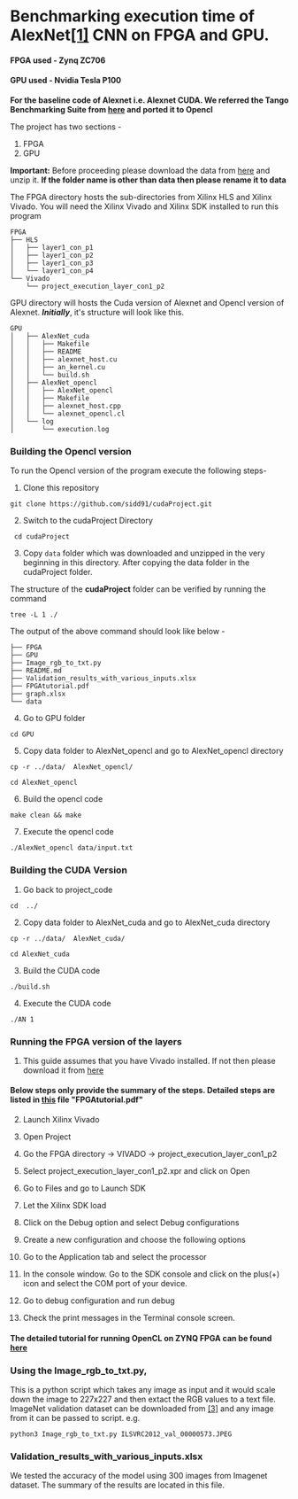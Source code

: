 # Benchmarking execution time of AlexNet[[1]](https://papers.nips.cc/paper/4824-imagenet-classification-with-deep-convolutional-neural-networks.pdf) CNN on FPGA and GPU.
#### FPGA used - Zynq ZC706
#### GPU used -  Nvidia Tesla P100
**For the baseline code of Alexnet i.e. Alexnet CUDA. We referred the Tango Benchmarking Suite from [here](https://gitlab.com/Tango-DNNbench/Tango) and ported it to Opencl**

The project has two sections -  
1. FPGA 
2. GPU

**Important:** Before proceeding please download the data from [here](https://gitlab.com/Tango-DNNbench/Tango/-/archive/master/Tango-master.zip?path=GPU%2FAlexNet%2Fdata)
and unzip it. **If the folder name is other than data then please rename it to data** 

The FPGA directory hosts the sub-directories from Xilinx HLS and Xilinx Vivado. You will need the Xilinx Vivado and Xilinx SDK installed to run this program

```
FPGA
├── HLS
│   ├── layer1_con_p1
│   ├── layer1_con_p2
│   ├── layer1_con_p3
│   └── layer1_con_p4
└── Vivado
    └── project_execution_layer_con1_p2
```

GPU directory will hosts the Cuda version of Alexnet and Opencl version of Alexnet. ***Initially***, it's structure will look like this. 

```
GPU
│   ├── AlexNet_cuda
│   │   ├── Makefile
│   │   ├── README
│   │   ├── alexnet_host.cu
│   │   ├── an_kernel.cu
│   │   └── build.sh
│   ├── AlexNet_opencl
│   │   ├── AlexNet_opencl
│   │   ├── Makefile
│   │   ├── alexnet_host.cpp
│   │   └── alexnet_opencl.cl
│   └── log
│       └── execution.log
```


### Building the Opencl version
To run the Opencl version of the program execute the following steps- 
1. Clone this repository 

```git clone https://github.com/sidd91/cudaProject.git```

2. Switch to the cudaProject Directory

``` cd cudaProject```

3. Copy ```data``` folder which was downloaded and unzipped in the very beginning in this directory. After copying the data folder in the cudaProject folder. 

The structure of the **cudaProject** folder can be verified by running the command

```
tree -L 1 ./
```
The output of the above command should look like below - 

```
├── FPGA
├── GPU
├── Image_rgb_to_txt.py
├── README.md
├── Validation_results_with_various_inputs.xlsx
├── FPGAtutorial.pdf
├── graph.xlsx
└── data
```

4. Go to GPU folder

``` cd GPU ```

5. Copy data folder to AlexNet_opencl and go to AlexNet_opencl directory

```cp -r ../data/  AlexNet_opencl/```

```cd AlexNet_opencl```

6. Build the opencl code

 ```make clean && make```

7. Execute the opencl code

```./AlexNet_opencl data/input.txt ```

### Building the CUDA Version
1. Go back to project_code

```cd  ../ ```
  
2. Copy data folder to AlexNet_cuda and go to AlexNet_cuda directory

```cp -r ../data/  AlexNet_cuda/```

```cd AlexNet_cuda```

3. Build the CUDA code

 ```./build.sh```

4. Execute the CUDA code

```./AN 1 ```

### Running the FPGA version of the layers

1. This guide assumes that you have Vivado installed. If not then please download it from [here](https://www.xilinx.com/member/forms/download/xef-vivado.html?filename=Xilinx_Vivado_SDK_Web_2018.3_1207_2324_Win64.exe)

#### Below steps only provide the summary of the steps. Detailed steps are listed in [this](https://github.com/sidd91/cudaProject/blob/master/FPGAtutorial.pdf) file "FPGAtutorial.pdf"

2. Launch Xilinx Vivado

3. Open Project

4. Go the FPGA directory -> VIVADO -> project_execution_layer_con1_p2

5. Select project_execution_layer_con1_p2.xpr and click on Open

6. Go to Files and go to Launch SDK

7. Let the Xilinx SDK load

8. Click on the Debug option and select Debug configurations

9. Create a new configuration and choose the following options

10. Go to the Application tab and select the processor

11. In the console window. Go to the SDK console and click on the plus(+) icon and select the COM port of your device. 

12. Go to debug configuration and run debug

13. Check the print messages in the Terminal console screen.

#### The detailed tutorial for running OpenCL on ZYNQ FPGA can be found [here](https://gitlab.com/Tango-DNNbench/Tango/tree/master/FPGA)


### Using the Image_rgb_to_txt.py, 
This is a python script which takes any image as input and it would scale down the image to 227x227 and then extact the RGB values to a text file.
ImageNet validation dataset can be downloaded from [[3]](http://www.image-net.org/
) and any image from it can be passed to script.
e.g.

```python3 Image_rgb_to_txt.py ILSVRC2012_val_00000573.JPEG```


### Validation_results_with_various_inputs.xlsx ###
We tested the accuracy of the model using 300 images from Imagenet dataset. The summary of the results are located in this file. 
